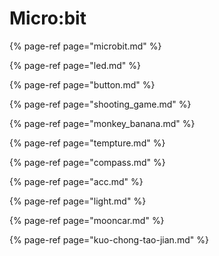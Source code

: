 # Micro:bit

{% page-ref page="microbit.md" %}

{% page-ref page="led.md" %}

{% page-ref page="button.md" %}

{% page-ref page="shooting\_game.md" %}

{% page-ref page="monkey\_banana.md" %}

{% page-ref page="tempture.md" %}

{% page-ref page="compass.md" %}

{% page-ref page="acc.md" %}

{% page-ref page="light.md" %}

{% page-ref page="mooncar.md" %}

{% page-ref page="kuo-chong-tao-jian.md" %}







